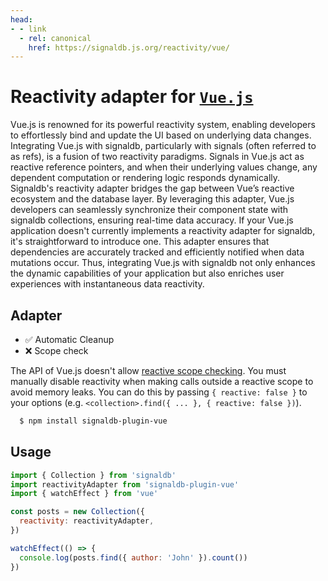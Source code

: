 ```yaml
---
head:
- - link
  - rel: canonical
    href: https://signaldb.js.org/reactivity/vue/
---
```

# Reactivity adapter for [`Vue.js`](https://vuejs.org/guide/essentials/reactivity-fundamentals.html)

Vue.js is renowned for its powerful reactivity system, enabling developers to effortlessly bind and update the UI based on underlying data changes. Integrating Vue.js with signaldb, particularly with signals (often referred to as refs), is a fusion of two reactivity paradigms. Signals in Vue.js act as reactive reference pointers, and when their underlying values change, any dependent computation or rendering logic responds dynamically. Signaldb's reactivity adapter bridges the gap between Vue’s reactive ecosystem and the database layer. By leveraging this adapter, Vue.js developers can seamlessly synchronize their component state with signaldb collections, ensuring real-time data accuracy. If your Vue.js application doesn't currently implements a reactivity adapter for signaldb, it's straightforward to introduce one. This adapter ensures that dependencies are accurately tracked and efficiently notified when data mutations occur. Thus, integrating Vue.js with signaldb not only enhances the dynamic capabilities of your application but also enriches user experiences with instantaneous data reactivity.

## Adapter

* ✅ Automatic Cleanup
* ❌ Scope check

The API of Vue.js doesn't allow [reactive scope checking](/reactivity/#reactivity-libraries).
You must manually disable reactivity when making calls outside a reactive scope to avoid memory leaks. You can do this by passing `{ reactive: false }` to your options (e.g. `<collection>.find({ ... }, { reactive: false })`).

```bash
  $ npm install signaldb-plugin-vue
```

## Usage

```js
import { Collection } from 'signaldb'
import reactivityAdapter from 'signaldb-plugin-vue'
import { watchEffect } from 'vue'

const posts = new Collection({
  reactivity: reactivityAdapter,
})

watchEffect(() => {
  console.log(posts.find({ author: 'John' }).count())
})
```
